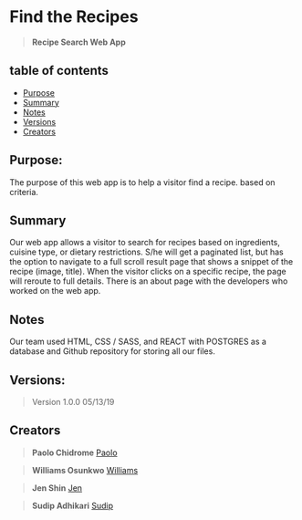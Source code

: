 # Find the Recipes
> **Recipe Search Web App**

## table of contents
* [Purpose](#Purpose)
* [Summary](#Summary)
* [Notes](#Notes)
* [Versions](#Versions)
* [Creators](#Creators)

## Purpose:
The purpose of this web app is to help a visitor find a recipe. based on criteria.

## Summary
Our web app allows a visitor to search for recipes based on ingredients, cuisine type, or dietary restrictions. S/he will get a paginated list, but has the option to navigate to a full scroll result page that shows a snippet of the recipe (image, title). When the visitor clicks on a specific recipe, the page will reroute to full details. There is an about page with the developers who worked on the web app.

## Notes
Our team used HTML, CSS / SASS, and REACT with POSTGRES as a database and Github repository for storing all our files.  

## Versions:
> Version 1.0.0  05/13/19

## Creators
> **Paolo Chidrome**  [Paolo](https://github.com/chidrome)

> **Williams Osunkwo**  [Williams](https://github.com/wosunkwo)

> **Jen Shin**  [Jen](https://github.com/jshin83)

> **Sudip Adhikari**  [Sudip](https://github.com/worldisweird)

